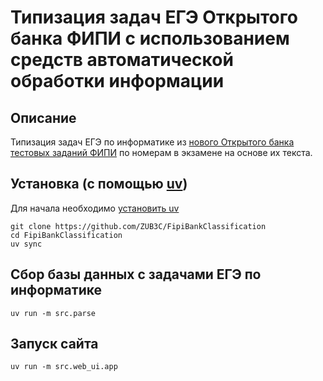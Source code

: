# Типизация задач ЕГЭ Открытого банка ФИПИ с использованием средств автоматической обработки информации

## Описание

Типизация задач ЕГЭ по информатике из [нового Открытого банка тестовых заданий
ФИПИ](https://ege.fipi.ru/bank) по номерам в экзамене на основе их текста.

## Установка (с помощью [uv](https://docs.astral.sh/uv/))

Для начала необходимо [установить uv](https://docs.astral.sh/uv/getting-started/installation/)

```shell
git clone https://github.com/ZUB3C/FipiBankClassification
cd FipiBankClassification
uv sync
```

## Сбор базы данных с задачами ЕГЭ по информатике

```shell
uv run -m src.parse
```
## Запуск сайта

```shell
uv run -m src.web_ui.app
```
